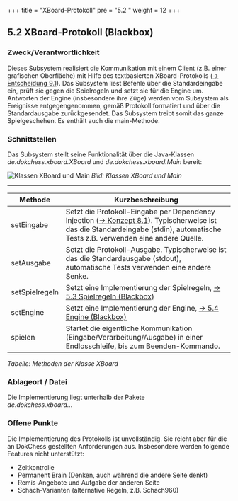 +++
title = "XBoard-Protokoll"
pre = "5.2 "
weight = 12
+++

## 5.2 XBoard-Protokoll (Blackbox)

### Zweck/Verantwortlichkeit

Dieses Subsystem realisiert die Kommunikation mit einem Client (z.B. einer grafischen Oberfläche) mit Hilfe des textbasierten XBoard-Protokolls ([→ Entscheidung 9.1](/09_entscheidungen/01_anbindung/)).
Das Subsystem liest Befehle über die Standardeingabe ein, prüft sie gegen die Spielregeln und setzt sie für die Engine um.
Antworten der Engine (insbesondere ihre Züge) werden vom Subsystem als Ereignisse entgegengenommen, gemäß Protokoll formatiert und über die Standardausgabe zurückgesendet.
Das Subsystem treibt somit das ganze Spielgeschehen. Es enthält auch die main-Methode.

### Schnittstellen

Das Subsystem stellt seine Funktionalität über die Java-Klassen _de.dokchess.xboard.XBoard_ und _de.dokchess.xboard.Main_ bereit:

![Klassen XBoard und Main](/images/Abb09_09_Schnittstellen_Xboard.png "Klassen XBoard und Main")
*Bild: Klassen XBoard und Main*

----

| Methode | Kurzbeschreibung |
|---------|------------------|
| setEingabe | Setzt die Protokoll-Eingabe per Dependency Injection ([→ Konzept 8.1](/08_konzepte/01_abhaengigkeiten/)). Typischerweise ist das die Standardeingabe (stdin), automatische Tests z.B. verwenden eine andere Quelle. |
| setAusgabe | Setzt die Protokoll-Ausgabe. Typischerweise ist das die Standardausgabe (stdout), automatische Tests verwenden eine andere Senke.
| setSpielregeln | Setzt eine Implementierung der Spielregeln, [→ 5.3 Spielregeln (Blackbox)](/05_bausteinsicht/03_spielregeln/)
| setEngine | Setzt eine Implementierung der Engine, [→ 5.4 Engine (Blackbox)](/05_bausteinsicht/04_engine/) |
| spielen | Startet die eigentliche Kommunikation (Eingabe/Verarbeitung/Ausgabe) in einer Endlosschleife, bis zum Beenden-Kommando.|
*Tabelle: Methoden der Klasse XBoard*


### Ablageort / Datei
Die Implementierung liegt unterhalb der Pakete   
_de.dokchess.xboard..._


### Offene Punkte
Die Implementierung des Protokolls ist unvollständig.
Sie reicht aber für die an DokChess gestellten Anforderungen aus.
Insbesondere werden folgende Features nicht unterstützt:

* Zeitkontrolle
* Permanent Brain (Denken, auch während die andere Seite denkt)
* Remis-Angebote und Aufgabe der anderen Seite
* Schach-Varianten (alternative Regeln, z.B. Schach960)
